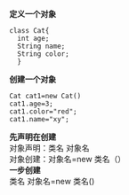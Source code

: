**定义一个对象**

	class Cat{
	  int age;
	  String name;
	  String color;
	  }
	  
**创建一个对象**

	Cat cat1=new Cat()
	cat1.age=3;
	cat1.color="red";
	cat1.name="xy";
	
**先声明在创建**  
对象声明：类名 对象名  
对象创建：对象名=new 类名（）  
**一步创建**  
类名 对象名=new 类名()  



